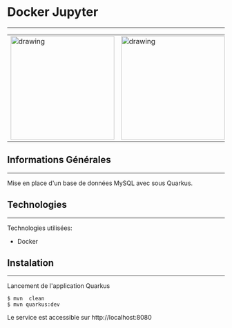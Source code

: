 ﻿## <h1>Docker Jupyter</h1>
***

<table><tr>
  <td><img src="[https://th.bing.com/th/id/OIP.pWQN5n8eqyY2qMH7tlAabQHaEP?rs=1&pid=ImgDetMain](https://www.docker.com/app/uploads/2023/08/logo-guide-logos-1.svg)" alt="drawing" height="240px"/></td>
  <td><img src="https://blog.desdelinux.net/wp-content/uploads/2023/07/MySQL.jpg" alt="drawing" height="240px"/></td>
</tr></table>

## Informations Générales
***
Mise en place d'un base de données MySQL avec sous Quarkus.

## Technologies
***
Technologies utilisées:
* Docker
## Instalation
***
Lancement de l'application Quarkus<br>
```
$ mvn  clean
$ mvn quarkus:dev
```
Le service est accessible sur http://localhost:8080




